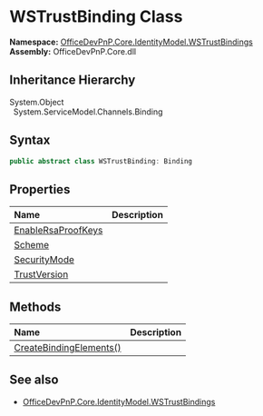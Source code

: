# WSTrustBinding Class
  

**Namespace:** [OfficeDevPnP.Core.IdentityModel.WSTrustBindings](OfficeDevPnP.Core.IdentityModel.WSTrustBindings.md)  
**Assembly:** OfficeDevPnP.Core.dll  
## Inheritance Hierarchy
System.Object  
&ensp;System.ServiceModel.Channels.Binding  
## Syntax
```C#
public abstract class WSTrustBinding: Binding
```
## Properties
|**Name**|**Description**|
|:-----|:-----|
| [EnableRsaProofKeys](OfficeDevPnP.Core.IdentityModel.WSTrustBindings.WSTrustBinding.EnableRsaProofKeys.md) | 
| [Scheme](OfficeDevPnP.Core.IdentityModel.WSTrustBindings.WSTrustBinding.Scheme.md) | 
| [SecurityMode](OfficeDevPnP.Core.IdentityModel.WSTrustBindings.WSTrustBinding.SecurityMode.md) | 
| [TrustVersion](OfficeDevPnP.Core.IdentityModel.WSTrustBindings.WSTrustBinding.TrustVersion.md) | 
## Methods
|**Name**|**Description**|
|:-----|:-----|
| [CreateBindingElements()](OfficeDevPnP.Core.IdentityModel.WSTrustBindings.WSTrustBinding.9d1675cd.md) | 
## See also
- [OfficeDevPnP.Core.IdentityModel.WSTrustBindings](OfficeDevPnP.Core.IdentityModel.WSTrustBindings.md)
